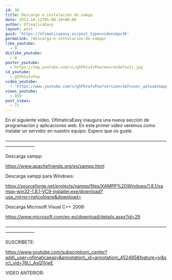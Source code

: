 ```yaml
---
id: 36
title: Descarga e instalación de xampp
date: 2012-10-12T05:00:10+00:00
author: OfimaticaEasy
layout: post
guid: 'https://ofimaticaeasy.es/post_type=videos&p=36'
permalink: /descarga-e-instalacion-de-xampp/
like_youtube:
  - 9
dislike_youtube:
  - 0
poster_youtube:
  - https://img.youtube.com/vi/g5PktafvPow/maxresdefault.jpg
id_youtube:
  - g5PktafvPow
video_youtube:
  - 'https://www.youtube.com/v/g5PktafvPow?version=3&f=user_uploads&app=youtube_gdata'
views_youtube:
  - 859
post_views:
  - 71
---
```

En el siguiente vídeo, OfimaticaEasy inaugura una nueva sección de programación y aplicaciones web. En este primer vídeo veremos como instalar un servidor en nuestro equipo. Espero que os guste.

&#8212;&#8212;&#8212;&#8212;&#8212;&#8212;&#8212;&#8212;&#8212;&#8212;&#8212;&#8212;&#8212;&#8212;&#8212;&#8212;&#8212;&#8212;&#8212;&#8212;&#8212;&#8212;&#8212;&#8212;&#8212;&#8212;&#8212;&#8212;&#8212;&#8212;&#8212;&#8212;&#8212;&#8212;&#8212;&#8212;&#8212;&#8212;&#8212;&#8212;&#8212;&#8212;&#8211;

Descarga xampp:

https://www.apachefriends.org/es/xampp.html

Descarga xampp para Windows:

https://sourceforge.net/projects/xampp/files/XAMPP%20Windows/1.8.1/xampp-win32-1.8.1-VC9-installer.exe/download?use_mirror=netcologne&download=

Descarga Microsoft Visual C++ 2008:

https://www.microsoft.com/es-es/download/details.aspx?id=29

&#8212;&#8212;&#8212;&#8212;&#8212;&#8212;&#8212;&#8212;&#8212;&#8212;&#8212;&#8212;&#8212;&#8212;&#8212;&#8212;&#8212;&#8212;&#8212;&#8212;&#8212;&#8212;&#8212;&#8212;&#8212;&#8212;&#8212;&#8212;&#8212;&#8212;&#8212;&#8212;&#8212;&#8212;&#8212;&#8212;&#8212;&#8212;&#8212;&#8212;&#8212;&#8212;&#8211;

SUSCRIBETE:

https://www.youtube.com/subscription\_center?add\_user=ofimaticaeasy&annotation\_id=annotation\_452485&feature=iv&src\_vid=76L\_AsQ1VwE

VIDEO ANTERIOR: